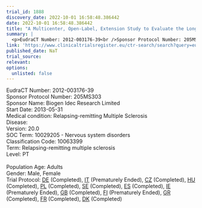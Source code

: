 ```yaml
---
trial_id: 1888
discovery_date: 2022-10-01 16:58:48.386442
date: 2022-10-01 16:58:48.386442
title: "A Multicenter, Open-Label, Extension Study to Evaluate the Long Term Safety and Efficacy of BIIB019, Daclizumab High Yield Process (DAC HYP), Monotherapy in Subjects With Multiple Sclerosis Who Hav..."
summary: |
  <p>EudraCT Number: 2012-003176-39<br />Sponsor Protocol Number: 205MS303<br />Sponsor Name: Biogen Idec Research Limited<br />Start Date: 2013-05-31<br />Medical condition: Relapsing-remitting Multiple Sclerosis<br />Disease: <br />Version: 20.0<br />SOC Term: 10029205 - Nervous system disorders<br />Classification Code: 10063399<br />Term: Relapsing-remitting multiple sclerosis<br />Level: PT<br /><br />Population Age: Adults<br />Gender: Male, Female<br />Trial Protocol: <a href="https://www.clinicaltrialsregister.eu/ctr-search/trial/2012-003176-39/DE">DE</a> (Completed), <a href="https://www.clinicaltrialsregister.eu/ctr-search/trial/2012-003176-39/IT">IT</a> (Prematurely Ended), <a href="https://www.clinicaltrialsregister.eu/ctr-search/trial/2012-003176-39/CZ">CZ</a> (Completed), <a href="https://www.clinicaltrialsregister.eu/ctr-search/trial/2012-003176-39/HU">HU</a> (Completed), <a href="https://www.clinicaltrialsregister.eu/ctr-search/trial/2012-003176-39/PL">PL</a> (Completed), <a href="https://www.clinicaltrialsregister.eu/ctr-search/trial/2012-003176-39/SE">SE</a> (Completed), <a href="https://www.clinicaltrialsregister.eu/ctr-search/trial/2012-003176-39/ES">ES</a> (Completed), <a href="https://www.clinicaltrialsregister.eu/ctr-search/trial/2012-003176-39/IE">IE</a> (Prematurely Ended), <a href="https://www.clinicaltrialsregister.eu/ctr-search/trial/2012-003176-39/GB">GB</a> (Completed), <a href="https://www.clinicaltrialsregister.eu/ctr-search/trial/2012-003176-39/FI">FI</a> (Prematurely Ended), <a href="https://www.clinicaltrialsregister.eu/ctr-search/trial/2012-003176-39/GR">GR</a> (Completed), <a href="https://www.clinicaltrialsregister.eu/ctr-search/trial/2012-003176-39/FR">FR</a> (Completed), <a href="https://www.clinicaltrialsregister.eu/ctr-search/trial/2012-003176-39/DK">DK</a> (Completed)</p>
link: 'https://www.clinicaltrialsregister.eu/ctr-search/search?query=eudract_number:2012-003176-39'
published_date: NaT
trial_source: 
relevant: 
options:
  unlisted: false
---
```

<p>EudraCT Number: 2012-003176-39<br />Sponsor Protocol Number: 205MS303<br />Sponsor Name: Biogen Idec Research Limited<br />Start Date: 2013-05-31<br />Medical condition: Relapsing-remitting Multiple Sclerosis<br />Disease: <br />Version: 20.0<br />SOC Term: 10029205 - Nervous system disorders<br />Classification Code: 10063399<br />Term: Relapsing-remitting multiple sclerosis<br />Level: PT<br /><br />Population Age: Adults<br />Gender: Male, Female<br />Trial Protocol: <a href="https://www.clinicaltrialsregister.eu/ctr-search/trial/2012-003176-39/DE">DE</a> (Completed), <a href="https://www.clinicaltrialsregister.eu/ctr-search/trial/2012-003176-39/IT">IT</a> (Prematurely Ended), <a href="https://www.clinicaltrialsregister.eu/ctr-search/trial/2012-003176-39/CZ">CZ</a> (Completed), <a href="https://www.clinicaltrialsregister.eu/ctr-search/trial/2012-003176-39/HU">HU</a> (Completed), <a href="https://www.clinicaltrialsregister.eu/ctr-search/trial/2012-003176-39/PL">PL</a> (Completed), <a href="https://www.clinicaltrialsregister.eu/ctr-search/trial/2012-003176-39/SE">SE</a> (Completed), <a href="https://www.clinicaltrialsregister.eu/ctr-search/trial/2012-003176-39/ES">ES</a> (Completed), <a href="https://www.clinicaltrialsregister.eu/ctr-search/trial/2012-003176-39/IE">IE</a> (Prematurely Ended), <a href="https://www.clinicaltrialsregister.eu/ctr-search/trial/2012-003176-39/GB">GB</a> (Completed), <a href="https://www.clinicaltrialsregister.eu/ctr-search/trial/2012-003176-39/FI">FI</a> (Prematurely Ended), <a href="https://www.clinicaltrialsregister.eu/ctr-search/trial/2012-003176-39/GR">GR</a> (Completed), <a href="https://www.clinicaltrialsregister.eu/ctr-search/trial/2012-003176-39/FR">FR</a> (Completed), <a href="https://www.clinicaltrialsregister.eu/ctr-search/trial/2012-003176-39/DK">DK</a> (Completed)</p>